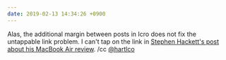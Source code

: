 ```yaml
---
date: 2019-02-13 14:34:26 +0900
---
```

Alas, the additional margin between posts in Icro does not fix the untappable link problem. I can't tap on the link in [Stephen Hackett's post about his MacBook Air review](https://blog.ismh.co/2019/02/11/i-reviewed-the.html). /cc [@hartlco](https://micro.blog/hartlco)
